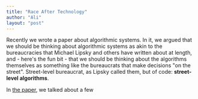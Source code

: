 ```yaml
---
title: "Race After Technology"
author: "Ali"
layout: "post"
---
```


Recently we wrote a paper about algorithmic systems.
In it, we argued that we should be thinking about algorithmic systems as akin to the bureaucracies that Michael Lipsky and others have written about at length, and - here's the fun bit - that we should be thinking about the algorithms themselves as something like the bureaucrats that make decisions "on the street". Street-level bureaucrat, as Lipsky called them, but of code: **street-level algorithms**.

In [the paper][slapaper], we talked about a few


[slapaper]: /papers/chi/street-level_algorithms/street-level_algorithms.pdf